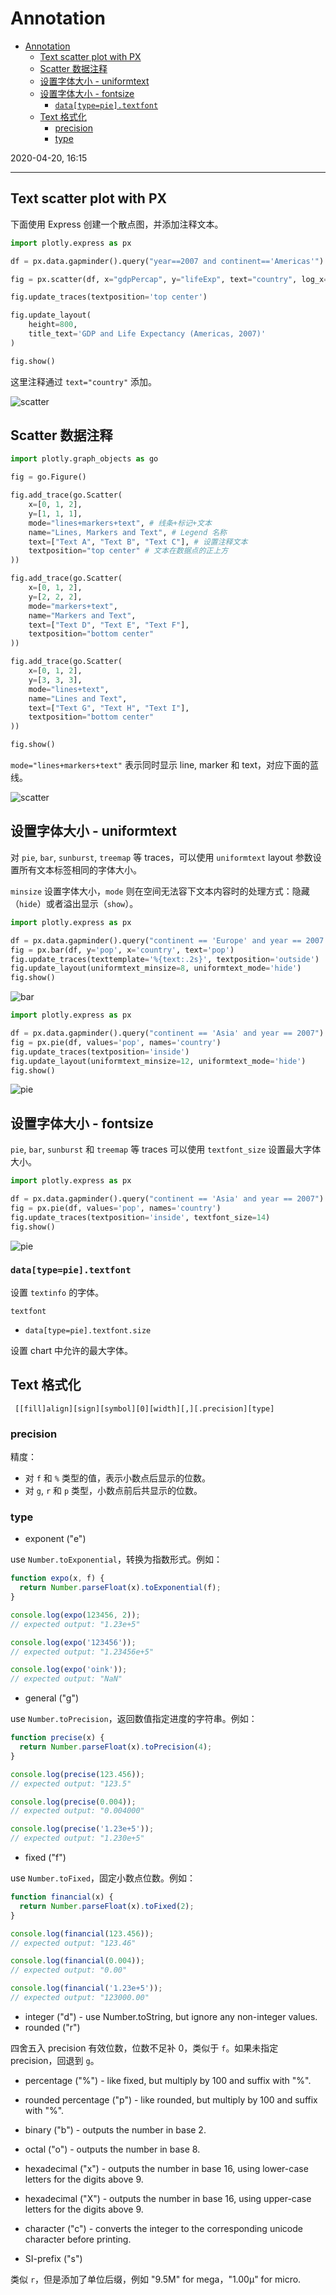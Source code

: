 # Annotation

- [Annotation](#annotation)
  - [Text scatter plot with PX](#text-scatter-plot-with-px)
  - [Scatter 数据注释](#scatter-数据注释)
  - [设置字体大小 - uniformtext](#设置字体大小---uniformtext)
  - [设置字体大小 - fontsize](#设置字体大小---fontsize)
    - [`data[type=pie].textfont`](#datatypepietextfont)
  - [Text 格式化](#text-格式化)
    - [precision](#precision)
    - [type](#type)

2020-04-20, 16:15
***

## Text scatter plot with PX

下面使用 Express 创建一个散点图，并添加注释文本。

```py
import plotly.express as px

df = px.data.gapminder().query("year==2007 and continent=='Americas'")

fig = px.scatter(df, x="gdpPercap", y="lifeExp", text="country", log_x=True, size_max=60)

fig.update_traces(textposition='top center')

fig.update_layout(
    height=800,
    title_text='GDP and Life Expectancy (Americas, 2007)'
)

fig.show()
```

这里注释通过 `text="country"` 添加。

![scatter](images/2020-03-28-15-23-05.png)

## Scatter 数据注释

```py
import plotly.graph_objects as go

fig = go.Figure()

fig.add_trace(go.Scatter(
    x=[0, 1, 2],
    y=[1, 1, 1],
    mode="lines+markers+text", # 线条+标记+文本
    name="Lines, Markers and Text", # Legend 名称
    text=["Text A", "Text B", "Text C"], # 设置注释文本
    textposition="top center" # 文本在数据点的正上方
))

fig.add_trace(go.Scatter(
    x=[0, 1, 2],
    y=[2, 2, 2],
    mode="markers+text",
    name="Markers and Text",
    text=["Text D", "Text E", "Text F"],
    textposition="bottom center"
))

fig.add_trace(go.Scatter(
    x=[0, 1, 2],
    y=[3, 3, 3],
    mode="lines+text",
    name="Lines and Text",
    text=["Text G", "Text H", "Text I"],
    textposition="bottom center"
))

fig.show()
```

`mode="lines+markers+text"` 表示同时显示 line, marker 和 text，对应下面的蓝线。

![scatter](images/2020-03-28-15-26-54.png)

## 设置字体大小 - uniformtext

对 `pie`, `bar`, `sunburst`, `treemap` 等 traces，可以使用 `uniformtext` layout 参数设置所有文本标签相同的字体大小。

`minsize` 设置字体大小，`mode` 则在空间无法容下文本内容时的处理方式：隐藏（`hide`）或者溢出显示（`show`）。

```py
import plotly.express as px

df = px.data.gapminder().query("continent == 'Europe' and year == 2007 and pop > 2.e6")
fig = px.bar(df, y='pop', x='country', text='pop')
fig.update_traces(texttemplate='%{text:.2s}', textposition='outside')
fig.update_layout(uniformtext_minsize=8, uniformtext_mode='hide')
fig.show()
```

![bar](images/2020-03-28-15-42-26.png)

```py
import plotly.express as px

df = px.data.gapminder().query("continent == 'Asia' and year == 2007")
fig = px.pie(df, values='pop', names='country')
fig.update_traces(textposition='inside')
fig.update_layout(uniformtext_minsize=12, uniformtext_mode='hide')
fig.show()
```

![pie](images/2020-03-28-16-56-03.png)

## 设置字体大小 - fontsize

`pie`, `bar`, `sunburst` 和 `treemap` 等 traces 可以使用 `textfont_size` 设置最大字体大小。

```py
import plotly.express as px

df = px.data.gapminder().query("continent == 'Asia' and year == 2007")
fig = px.pie(df, values='pop', names='country')
fig.update_traces(textposition='inside', textfont_size=14)
fig.show()
```

![pie](images/2020-03-28-17-07-24.png)

### `data[type=pie].textfont`

设置 `textinfo` 的字体。

`textfont`

- `data[type=pie].textfont.size`

设置 chart 中允许的最大字体。

## Text 格式化

```text
 [​[fill]align][sign][symbol][0][width][,][.precision][type]
```

### precision

精度：

- 对 `f` 和 `%` 类型的值，表示小数点后显示的位数。
- 对 `g`, `r` 和 `p` 类型，小数点前后共显示的位数。

### type

- exponent ("e")

use `Number.toExponential`，转换为指数形式。例如：

```js
function expo(x, f) {
  return Number.parseFloat(x).toExponential(f);
}

console.log(expo(123456, 2));
// expected output: "1.23e+5"

console.log(expo('123456'));
// expected output: "1.23456e+5"

console.log(expo('oink'));
// expected output: "NaN"
```

- general ("g")

use `Number.toPrecision`，返回数值指定进度的字符串。例如：

```js
function precise(x) {
  return Number.parseFloat(x).toPrecision(4);
}

console.log(precise(123.456));
// expected output: "123.5"

console.log(precise(0.004));
// expected output: "0.004000"

console.log(precise('1.23e+5'));
// expected output: "1.230e+5"
```

- fixed ("f")

use `Number.toFixed`，固定小数点位数。例如：

```js
function financial(x) {
  return Number.parseFloat(x).toFixed(2);
}

console.log(financial(123.456));
// expected output: "123.46"

console.log(financial(0.004));
// expected output: "0.00"

console.log(financial('1.23e+5'));
// expected output: "123000.00"
```

- integer ("d") - use Number.toString, but ignore any non-integer values.
- rounded ("r")

四舍五入 precision 有效位数，位数不足补 0，类似于 `f`。如果未指定 precision，回退到 `g`。

- percentage ("%") - like fixed, but multiply by 100 and suffix with "%".
- rounded percentage ("p") - like rounded, but multiply by 100 and suffix with "%".
- binary ("b") - outputs the number in base 2.
- octal ("o") - outputs the number in base 8.
- hexadecimal ("x") - outputs the number in base 16, using lower-case letters for the digits above 9.
- hexadecimal ("X") - outputs the number in base 16, using upper-case letters for the digits above 9.
- character ("c") - converts the integer to the corresponding unicode character before printing.

- SI-prefix ("s")

类似 `r`，但是添加了单位后缀，例如 "9.5M" for mega，"1.00µ" for micro.
